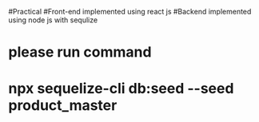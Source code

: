 #Practical 
#Front-end implemented using react js 
#Backend implemented using node js with sequlize

# please run command
# npx sequelize-cli db:seed --seed product_master
